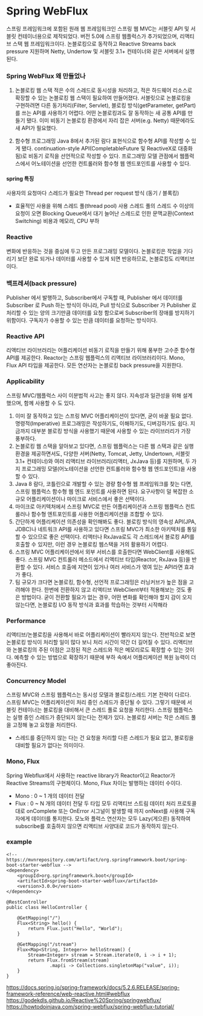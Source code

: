 # Spring WebFlux
스프링 프레임워크에 포함된 원래 웹 프레임워크인 스프링 웹 MVC는 서블릿 API 및 서블릿 컨테이너용으로 제작되었다.
버전 5.0에 스프링 웹플럭스가 추가되었으며, 리액티브 스택 웹 프레임워크이다.
논블로킹으로 동작하고 Reactive Streams back pressure 지원하며 Netty, Undertow 및 서블릿 3.1+ 컨테이너와 같은 서버에서 실행된다.

### Spring WebFlux 왜 만들었나
1. 논블로킹 웹 스택
적은 수의 스레드로 동시성을 처리하고, 적은 하드웨어 리소스로 확장할 수 있는 논블로킹 웹 스택이 필요하여 만들어졌다. 
서블릿으로 논블로킹을 구현하려면 다른 동기처리(Filter, Servlet), 블로킹 방식(getParameter, getPart)를 쓰는 API를 사용하기 어렵다.
어떤 논블로킹과도 잘 동작하는 새 공통 API를 만들기 됐다. 이미 비동기 논블로킹 환경에서 자리 잡은 서버(e.g. Netty) 때문에라도 새 API가 필요했다.

2. 함수형 프로그래밍
Java 8에서 추가된 람다 표현식으로 함수형 API를 작성할 수 있게 됐다. 
continuation-style API(CompletableFuture 및 ReactiveX로 대중화됨)로 비동기 로직을 선언적으로 작성할 수 있다.
프로그래밍 모델 관점에서 웹플럭스에서 어노테이션을 선언한 컨트롤러와 함수형 웹 엔드포인트를 사용할 수 있다.

#### spring 특징
사용자의 요청마다 스레드가 필요한 Thread per request 방식 (동기 / 블록킹)
- 효율적인 사용을 위해 스레드 풀(thread pool) 사용
스레드 풀의 스레드 수 이상의 요청이 오면 Blocking Queue에서 대기
늘어난 스레드로 인한 문맥교환(Context Switching) 비용과 메모리, CPU 부하

### Reactive
변화에 반응하는 것을 중심에 두고 만든 프로그래밍 모델이다.
논블로킹은 작업을 기다리기 보단 완료 되거나 데이터를 사용할 수 있게 되면 반응하므로, 논블로킹도 리액티브이다.

### 백프레셔(back pressure)
Publisher 에서 발행하고, Subscriber에서 구독할 때, Publisher 에서 데이터를 Subscriber 로 Push 하는 방식이 아니라, Pull 방식으로 Subscriber 가 Publisher 로 처리할 수 있는 양의 크기만큼 데이터를 요청 함으로써 Subscriber의 장애를 방지하기 위함이다.
구독자가 수용할 수 있는 만큼 데이터를 요청하는 방식이다.

### Reactive API
리액티브 라이브러리는 어플리케이션 비동기 로직을 만들기 위해 풍부한 고수준 함수형 API를 제공한다.
Reactor는 스프링 웹플럭스의 리액티브 라이브러리이다.
Mono, Flux API 타입을 제공한다.
모든 연산자는 논블로킹 back pressure을 지원한다.

### Applicability
스프링 MVC/웹플럭스 사이 이분법적 사고는 좋지 않다.
지속성과 일관성을 위해 설계했으며, 함께 사용할 수 도 있다.
1. 이미 잘 동작하고 있는 스프링 MVC 어플리케이션이 있다면, 굳이 바꿀 필요 없다. 명령적(Imperative) 프로그래밍은 작성하기도, 이해하기도, 디버깅하기도 쉽다.
지금까지 대부분 블로킹 방식을 사용했기 때문에 사용할 수 있는 라이브러리가 가장 풍부하다.
2. 논블로킹 웹 스택을 알아보고 있다면, 스프링 웹플럭스는 다른 웹 스택과 같은 실행 환경을 제공하면서도, 다양한 서버(Netty, Tomcat, Jetty, Undertown, 서블릿 3.1+ 컨테이너)와 여러 리액티브 라이브러리(리액터, JxJava 등)를 지원하며, 두 가지 프로그래밍 모델(어노테이션을 선언한 컨트롤러와 함수형 웹 엔드포인트)을 사용할 수 있다.
3. Java 8 람다, 코틀린으로 개발할 수 있는 경량 함수형 웹 프레임워크를 찾는 다면, 스프링 웹플럭스 함수형 웹 엔드 포인트를 사용하면 된다. 요구사항이 덜 복잡한 소규모 어플리케이션이나 마이크로 서비스에서 좋은 선택이다.
4. 마이크로 아키텍처에서 스프링 MVC로 만든 어플리케이션과 스프링 웹플럭스 컨트롤러나 함수형 엔트포인트를 사용한 어플리케이션을 조합할 수 있다.
5. 간단하게 어플리케이션 의존성을 확인해봐도 좋다. 블로킹 방식의 영속성 API(JPA, JDBC)나 네트워크 API를 사용하고 있다면 스프링 MVC가 최소한 아키텍처를 통일할 수 있으므로 좋은 선택이다. 리액터나 RxJava로도 각 스레드에서 블로킹 API를 호출할 수 있지만, 이런 경우 논블로킹 웹스택을 거의 활용하기 어렵다.
6. 스프링 MVC 어플리케이션에서 외부 서비스를 호출한다면 WebClient를 사용해도 좋다. 스프링 MVC 컨트롤러 메소드에서 리액티브 타입(Reactor, RxJava 등)을 반환할 수 있다.
서비스 호출에 지연이 있거나 여러 서비스가 엮여 있는 API라면 효과가 좋다.
7. 팀 규모가 크다면 논블로킹, 함수형, 선언적 프로그래밍은 러닝커브가 높은 점을 고려해야 한다. 한번에 전환하지 않고 리액티브 WebClient부터 적용해보는 것도 좋은 방법이다.
굳이 전환할 필요가 없는 경우, 어떤 변화를 확인해야 할지 감이 오지 않는다면, 논블로킹 I/O 동작 방식과 효과를 학습하는 것부터 시작해라

### Performance
리액티브/논블로킹을 사용해서 바로 어플리케이션이 빨라지지 않는다. 전반적으로 보면 논블로킹 방식이 처리할 일이 많다 보니 처리 시간이 약간 더 길어질 수 있다.
리액티브와 논블로킹의 주된 이점은 고정된 적은 스레드와 적은 메모리로도 확장할 수 있는 것이다. 예측할 수 있는 방법으로 확장하기 때문에 부하 속에서 어플리케이션 복원 능력이 더 좋아진다.

### Concurrency Model
스프링 MVC와 스프링 웹플럭스는 동시성 모델과 블로킹/스레드 기본 전략이 다르다.
스프링 MVC는 어플리케이션이 처리 중인 스레드가 중단될 수 있다. 그렇기 때문에 서블릿 컨테이너는 블로킹을 대비해서 큰 스레드 풀로 요청을 처리한다.
스프링 웹플럭스는 실행 중인 스레드가 중단되지 않는다는 전제가 있다. 논블로킹 서버는 작은 스레드 풀을 고정해 놓고 요청을 처리한다.
- 스레드를 중단하지 않는 다는 건 요청을 처리할 다른 스레드가 필요 없고, 블로킹을 대비할 필요가 없다는 의미이다.

### Mono, Flux
Spring Webflux에서 사용하는 reactive library가 Reactor이고 Reactor가 Reactive Streams의 구현체이다.
Mono, Flux 차이는 발행하는 데이터 수이다.
- Mono : 0 ~ 1 개의 데이터 전달
- Flux : 0 ~ N 개의 데이터 전달
두 타입 모두 리액티브 스트림 데이터 처리 프로토콜대로 onComplete 또는 OnError 시그널이 발생할 때 까지 onNext를 사용해 구독자에게 데이터를 통지한다.
모노와 플럭스 연산자는 모두 Lazy(게으른) 동작하여 subscribe를 호출하지 않으면 리액티브 사양대로 코드가 동작하지 않는다.

### example
````
<!-- https://mvnrepository.com/artifact/org.springframework.boot/spring-boot-starter-webflux -->
<dependency>
    <groupId>org.springframework.boot</groupId>
    <artifactId>spring-boot-starter-webflux</artifactId>
    <version>3.0.0</version>
</dependency>
````
````
@RestController
public class HelloController {

    @GetMapping("/")
    Flux<String> hello() {
        return Flux.just("Hello", "World");
    }

    @GetMapping("/stream")
    Flux<Map<String, Integer>> helloStream() {
        Stream<Integer> stream = Stream.iterate(0, i -> i + 1);
        return Flux.fromStream(stream)
                .map(i -> Collections.singletonMap("value", i));
    }
}
````
https://docs.spring.io/spring-framework/docs/5.2.6.RELEASE/spring-framework-reference/web-reactive.html#webflux
https://godekdls.github.io/Reactive%20Spring/springwebflux/
https://howtodoinjava.com/spring-webflux/spring-webflux-tutorial/
